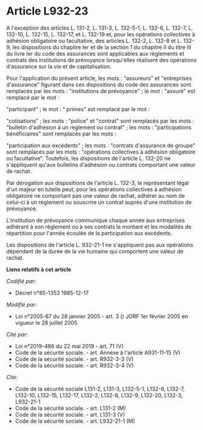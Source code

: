 # Article L932-23

A l'exception des articles L. 131-2, L. 131-3, L. 132-5-1, L. 132-6, L. 132-7, L. 132-10, L. 132-15, L. 132-17, et L. 132-19
et, pour les opérations collectives à adhésion obligatoire ou facultative, des articles L. 132-2, L. 132-8 et L. 132-9, les
dispositions du chapitre Ier et de la section 1 du chapitre II du titre III du livre Ier du code des assurances sont
applicables aux règlements et contrats des institutions de prévoyance lorsqu'elles réalisent des opérations d'assurance sur
la vie et de capitalisation.

Pour l'application du présent article, les mots : "assureurs" et "entreprises d'assurance" figurant dans ces dispositions du
code des assurances sont remplacés par les mots : "institutions de prévoyance" ; le mot : "assuré" est remplacé par le mot :

"participant" ; le mot : " primes" est remplacé par le mot :

"cotisations" ; les mots : "police" et "contrat" sont remplacés par les mots : "bulletin d'adhésion à un règlement ou
contrat" ; les mots : "participations bénéficiaires" sont remplacés par les mots :

"participation aux excédents" ; les mots : "contrats d'assurance de groupe" sont remplacés par les mots : "opérations
collectives à adhésion obligatoire ou facultative". Toutefois, les dispositions de l'article L. 132-20 ne s'appliquent qu'aux
bulletins d'adhésion ou contrats comportant une valeur de rachat.

Par dérogation aux dispositions de l'article L. 132-3, le représentant légal d'un majeur en tutelle peut, pour les opérations
collectives à adhésion obligatoire ne comportant pas une valeur de rachat, adhérer au nom de celui-ci à un règlement ou
souscrire un contrat auprès d'une institution de prévoyance.

L'institution de prévoyance communique chaque année aux entreprises adhérant à son règlement ou à ses contrats le montant et
les modalités de répartition pour l'année écoulée de la participation aux excédents.

Les dispositions de l'article L. 932-21-1 ne s'appliquent pas aux opérations dépendant de la durée de la vie humaine qui
comportent une valeur de rachat.

**Liens relatifs à cet article**

_Codifié par_:

  - Décret n°85-1353 1985-12-17

_Modifié par_:

  - Loi n°2005-67 du 28 janvier 2005 - art. 3 () JORF 1er février 2005 en vigueur le 28 juillet 2005

_Cité par_:

  - Loi n°2019-486 du 22 mai 2019 - art. 71 (V)
  - Code de la sécurité sociale. - art. Annexe à l'article A931-11-15 (V)
  - Code de la sécurité sociale. - art. R932-3-3 (V)
  - Code de la sécurité sociale. - art. R932-3-4 (V)

_Cite_:

  - Code de la sécurité sociale L131-2, L131-3, L132-5-1, L132-6, L132-7, L132-10, L132-15, L132-17, L132-2, L132-8, L132-9, L132-20, L132-3, L932-21-1
  - Code de la sécurité sociale. - art. L131-2 (M)
  - Code de la sécurité sociale. - art. L131-3 (V)
  - Code de la sécurité sociale. - art. L932-21-1 (M)
